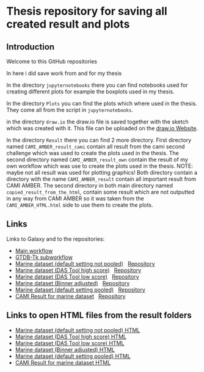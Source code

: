 # Thesis repository for saving all created result and plots

## Introduction
Welcome to this GitHub repositories

In here i did save work from and for my thesis

In the directory `jupyternotebooks` there you can find notebooks used for creating different plots for example the boxplots used in my thesis.

In the directory `Plots` you can find the plots which where used in the thesis. They come all from the script in `jupyternotebooks`.

in the directory `draw.io` the draw.io file is saved together with the sketch which was created with it. This file can be uploaded on the [draw.io Website](https://app.diagrams.net).

In the directory `Result` there you can find 2 more directory. First directory named `CAMI_AMBER_result_cami` contain all result from the cami second challenge which was used to create the plots used in the thesis. The second directory named `CAMI_AMBER_result_own` contain the result of my own workflow which was use to create the plots used in the thesis. NOTE: maybe not all result was used for plotting graphics! Both directory contain a directory with the name `CAMI_AMBER_result` contain all important result from CAMI AMBER. The second directory in both main directory named `copied_result_from_the_html`, contain some result which are not outputted in any way from CAMI AMBER so it was taken from the `CAMI_AMBER_HTML.html` side to use them to create the plots.

## Links
Links to Galaxy and to the repositories:

- [Main workflow](https://usegalaxy.eu/u/santinof/w/mags-taxonomic-binning-evaluation)
- [GTDB-Tk subworkflow](https://usegalaxy.eu/u/santinof/w/gtdb-tk-subworkflow)
- [Marine dataset (default setting not pooled)](https://usegalaxy.eu/u/santinof/h/marine-dataset-default-setting-not-pooled) &nbsp; [Repository](Result/CAMI_AMBER_result_own)
- [Marine dataset (DAS Tool high score)](https://usegalaxy.eu/u/santinof/h/marine-dataset-das-tool-adjusted-high-score-threshold) &nbsp; [Repository](Result/CAMI_AMBER_result_with_das_tool_high_treshold)
- [Marine dataset (DAS Tool low score)](https://usegalaxy.eu/u/santinof/h/marine-dataset-das-tool-adjusted-low-score-threshold) &nbsp; [Repository](Result/CAMI_AMBER_result_with_das_tool_low_treshold)
- [Marine dataset (Binner adjusted)](https://usegalaxy.eu/u/santinof/h/marine-dataset-binner-adjusted) &nbsp; [Repository](Result/CAMI_AMBER_result_with_binner_adjusted)
- [Marine dataset (default setting pooled)](https://usegalaxy.eu/u/santinof/h/marine-dataset-default-setting-pooled) &nbsp; [Repository](Result/CAMI_AMBER_result_pooled_dataset)
- [CAMI Result for marine dataset](https://usegalaxy.eu/u/santinof/h/cami-marine-dataset-eval) &nbsp; [Repository](Result/CAMI_AMBER_result_cami)


## Links to open HTML files from the result folders
 
- [Marine dataset (default setting not pooled) HTML](https://santamccloud.github.io/CAMI_AMBER_result_own/CAMI_AMBER_result/CAMI_AMBER__HTML/CAMI_AMBER__HTML.html)
- [Marine dataset (DAS Tool high score) HTML](https://santamccloud.github.io/CAMI_AMBER_result_with_das_tool_high_treshold/CAMI_AMBER_result/CAMI_AMBER__HTML/CAMI_AMBER__HTM.html)
- [Marine dataset (DAS Tool low score) HTML](https://santamccloud.github.io/CAMI_AMBER_result_with_das_tool_low_treshold/CAMI_AMBER_result/CAMI_AMBER__HTML/CAMI_AMBER__HTML.html)
- [Marine dataset (Binner adjusted) HTML](https://santamccloud.github.io/CAMI_AMBER_result_with_binner_adjusted/CAMI_AMBER_result/CAMI_AMBER__HTML/CAMI_AMBER__HTML.html)
- [Marine dataset (default setting pooled) HTML](https://santamccloud.github.io/CAMI_AMBER_result_pooled_dataset/CAMI_AMBER_result/CAMI_AMBER__HTML/CAMI_AMBER__HTML.html)
- [CAMI Result for marine dataset HTML](https://santamccloud.github.io/CAMI_AMBER_result_cami/CAMI_AMBER_result/CAMI_AMBER__HTML/CAMI_AMBER__HTML.html)
